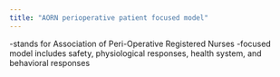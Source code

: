 ```yaml
---
title: "AORN perioperative patient focused model"
---
```

-stands for Association of Peri-Operative Registered Nurses
-focused model includes safety, physiological responses, health system, and behavioral responses

